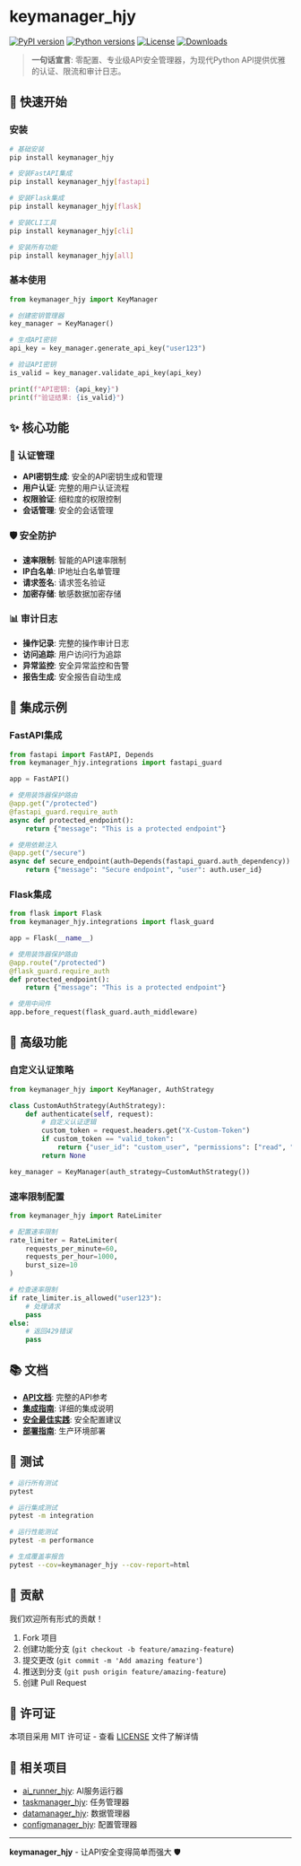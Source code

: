 # keymanager_hjy

[![PyPI version](https://img.shields.io/pypi/v/keymanager_hjy.svg?style=flat-square&color=1E3A8A)](https://pypi.org/project/keymanager_hjy/)
[![Python versions](https://img.shields.io/pypi/pyversions/keymanager_hjy.svg?style=flat-square&color=1E3A8A)](https://pypi.org/project/keymanager_hjy/)
[![License](https://img.shields.io/pypi/l/keymanager_hjy.svg?style=flat-square&color=059669)](https://github.com/hjy/keymanager_hjy/blob/main/LICENSE)
[![Downloads](https://img.shields.io/pypi/dm/keymanager_hjy.svg?style=flat-square&color=059669)](https://pypi.org/project/keymanager_hjy/)

> **一句话宣言**: 零配置、专业级API安全管理器，为现代Python API提供优雅的认证、限流和审计日志。

## 🚀 快速开始

### 安装

```bash
# 基础安装
pip install keymanager_hjy

# 安装FastAPI集成
pip install keymanager_hjy[fastapi]

# 安装Flask集成
pip install keymanager_hjy[flask]

# 安装CLI工具
pip install keymanager_hjy[cli]

# 安装所有功能
pip install keymanager_hjy[all]
```

### 基本使用

```python
from keymanager_hjy import KeyManager

# 创建密钥管理器
key_manager = KeyManager()

# 生成API密钥
api_key = key_manager.generate_api_key("user123")

# 验证API密钥
is_valid = key_manager.validate_api_key(api_key)

print(f"API密钥: {api_key}")
print(f"验证结果: {is_valid}")
```

## ✨ 核心功能

### 🔐 认证管理
- **API密钥生成**: 安全的API密钥生成和管理
- **用户认证**: 完整的用户认证流程
- **权限验证**: 细粒度的权限控制
- **会话管理**: 安全的会话管理

### 🛡️ 安全防护
- **速率限制**: 智能的API速率限制
- **IP白名单**: IP地址白名单管理
- **请求签名**: 请求签名验证
- **加密存储**: 敏感数据加密存储

### 📊 审计日志
- **操作记录**: 完整的操作审计日志
- **访问追踪**: 用户访问行为追踪
- **异常监控**: 安全异常监控和告警
- **报告生成**: 安全报告自动生成

## 🔧 集成示例

### FastAPI集成

```python
from fastapi import FastAPI, Depends
from keymanager_hjy.integrations import fastapi_guard

app = FastAPI()

# 使用装饰器保护路由
@app.get("/protected")
@fastapi_guard.require_auth
async def protected_endpoint():
    return {"message": "This is a protected endpoint"}

# 使用依赖注入
@app.get("/secure")
async def secure_endpoint(auth=Depends(fastapi_guard.auth_dependency)):
    return {"message": "Secure endpoint", "user": auth.user_id}
```

### Flask集成

```python
from flask import Flask
from keymanager_hjy.integrations import flask_guard

app = Flask(__name__)

# 使用装饰器保护路由
@app.route("/protected")
@flask_guard.require_auth
def protected_endpoint():
    return {"message": "This is a protected endpoint"}

# 使用中间件
app.before_request(flask_guard.auth_middleware)
```

## 🎯 高级功能

### 自定义认证策略

```python
from keymanager_hjy import KeyManager, AuthStrategy

class CustomAuthStrategy(AuthStrategy):
    def authenticate(self, request):
        # 自定义认证逻辑
        custom_token = request.headers.get("X-Custom-Token")
        if custom_token == "valid_token":
            return {"user_id": "custom_user", "permissions": ["read", "write"]}
        return None

key_manager = KeyManager(auth_strategy=CustomAuthStrategy())
```

### 速率限制配置

```python
from keymanager_hjy import RateLimiter

# 配置速率限制
rate_limiter = RateLimiter(
    requests_per_minute=60,
    requests_per_hour=1000,
    burst_size=10
)

# 检查速率限制
if rate_limiter.is_allowed("user123"):
    # 处理请求
    pass
else:
    # 返回429错误
    pass
```

## 📚 文档

- **[API文档](https://keymanager-hjy.readthedocs.io/)**: 完整的API参考
- **[集成指南](docs/integrations.md)**: 详细的集成说明
- **[安全最佳实践](docs/security.md)**: 安全配置建议
- **[部署指南](docs/deployment.md)**: 生产环境部署

## 🧪 测试

```bash
# 运行所有测试
pytest

# 运行集成测试
pytest -m integration

# 运行性能测试
pytest -m performance

# 生成覆盖率报告
pytest --cov=keymanager_hjy --cov-report=html
```

## 🤝 贡献

我们欢迎所有形式的贡献！

1. Fork 项目
2. 创建功能分支 (`git checkout -b feature/amazing-feature`)
3. 提交更改 (`git commit -m 'Add amazing feature'`)
4. 推送到分支 (`git push origin feature/amazing-feature`)
5. 创建 Pull Request

## 📄 许可证

本项目采用 MIT 许可证 - 查看 [LICENSE](LICENSE) 文件了解详情

## 🔗 相关项目

- [ai_runner_hjy](https://pypi.org/project/ai-runner-hjy/): AI服务运行器
- [taskmanager_hjy](https://pypi.org/project/taskmanager-hjy/): 任务管理器
- [datamanager_hjy](https://pypi.org/project/datamanager-hjy/): 数据管理器
- [configmanager_hjy](https://pypi.org/project/configmanager-hjy/): 配置管理器

---

**keymanager_hjy** - 让API安全变得简单而强大 🛡️
